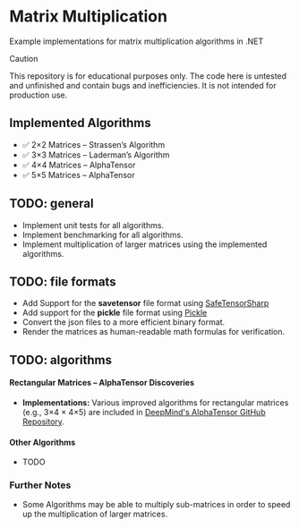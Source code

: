 # Matrix Multiplication

Example implementations for matrix multiplication algorithms in .NET

> [!CAUTION]
> This repository is for educational purposes only.
> The code here is untested and unfinished and contain bugs and inefficiencies.
> It is not intended for production use.

## Implemented Algorithms

- ✅ 2×2 Matrices – Strassen’s Algorithm
- ✅ 3×3 Matrices – Laderman’s Algorithm
- ✅ 4×4 Matrices – AlphaTensor
- ✅ 5×5 Matrices – AlphaTensor

## TODO: general

- Implement unit tests for all algorithms.
- Implement benchmarking for all algorithms.
- Implement multiplication of larger matrices using the implemented algorithms.

## TODO: file formats

- Add Support for the **savetensor** file format using [SafeTensorSharp](https://github.com/JohnMasen/SafeTensorSharp)
- Add support for the **pickle** file format using [Pickle](https://github.com/irmen/pickle)
- Convert the json files to a more efficient binary format.
- Render the matrices as human-readable math formulas for verification.

## TODO: algorithms

#### Rectangular Matrices – AlphaTensor Discoveries

* **Implementations:** Various improved algorithms for rectangular matrices (e.g., 3×4 × 4×5) are included in [DeepMind's AlphaTensor GitHub Repository](https://github.com/google-deepmind/alphatensor).

#### Other Algorithms

- TODO

### Further Notes

- Some Algorithms may be able to multiply sub-matrices in order to speed up the multiplication of larger matrices.

[1]: https://www.programmersought.com/article/48127613157/ "C++ implementation of Strassen matrix multiplication - Programmer Sought"
[2]: https://github.com/OsmanMalik/random-approximate-matrix-multiplication/blob/master/mat_mult_laderman.m "random-approximate-matrix-multiplication/mat_mult_laderman.m at ..."
[3]: https://github.com/google-deepmind/alphatensor "google-deepmind/alphatensor - GitHub"
[4]: https://github.com/PhialsBasement/AlphaEvolve-MatrixMul-Verification "PhialsBasement/AlphaEvolve-MatrixMul-Verification - GitHub"
